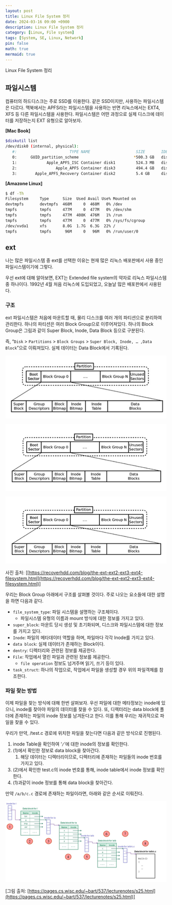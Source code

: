 ```yaml
---
layout: post
title: Linux File System 정리
date: 2024-03-16 09:00 +0900 
description: Linux File System 정리
category: [Linux, File system] 
tags: [System, SE, Linux, Network]
pin: false
math: true
mermaid: true
---
```

Linux File System 정리
<!--more-->


## 파일시스템


컴퓨터의 하드디스크는 주로 SSD를 이용한다. 같은 SSD이지만, 사용하는 파일시스템은 다르다. 맥북에서는 APFS라는 파일시스템을 사용하는 반면 리눅스에서는 EXT4, XFS 등 다른 파일시스템을 사용한다. 파일시스템은 어떤 과정으로 실제 디스크에 데이터를 저장하는지 EXT 유형으로 알아보자.


**[Mac Book]**


```bash
$diskutil list
/dev/disk0 (internal, physical):
   #:                       TYPE NAME                    SIZE       IDENTIFIER
   0:      GUID_partition_scheme                        *500.3 GB   disk0
   1:             Apple_APFS_ISC Container disk1         524.3 MB   disk0s1
   2:                 Apple_APFS Container disk3         494.4 GB   disk0s2
   3:        Apple_APFS_Recovery Container disk2         5.4 GB     disk0s3
```


**[Amazone Linux]**


```bash
$ df -Th
Filesystem     Type      Size  Used Avail Use% Mounted on
devtmpfs       devtmpfs  468M     0  468M   0% /dev
tmpfs          tmpfs     477M     0  477M   0% /dev/shm
tmpfs          tmpfs     477M  408K  476M   1% /run
tmpfs          tmpfs     477M     0  477M   0% /sys/fs/cgroup
/dev/xvda1     xfs       8.0G  1.7G  6.3G  22% /
tmpfs          tmpfs      96M     0   96M   0% /run/user/0
```


## ext


나는 많은 파일시스템 중 ext를 선택한 이유는 현재 많은 리눅스 배포판에서 사용 중인 파일시스템이기에 그렇다.


우선 ext에 대해 알아보면, EXT는 Extended file system의 약자로 리눅스 파일시스템 중 하나이다. 1992년 4월 처음 리눅스에 도입되었고, 오늘날 많은 배포판에서 사용된다. 


### 구조


ext 파일시스템은 처음에 마운트할 때, 물리 디스크를 여러 개의 파티션으로 분리하여 관리한다. 하나의 파티션은 여러 Block Group으로 이루어져있다. 하나의 Block Group은 그림과 같이 Super Block, Inode, Data Block 등으로 구분된다.


즉, “`Disk` > `Partitions` > `Block Groups` > `Super Block, Inode, … ,Data Block`”으로 이뤄져있다. 실제 데이터는 Data Block에서 기록된다.


![Untitled.png](/assets/img/post/Linux%20File%20System%20정리/1.png)


![structure.webp](/assets/img/post/Linux%20File%20System%20정리/2.webp)


![structure.webp](/assets/img/post/Linux%20File%20System%20정리/3.webp)


사진 출처: [[https://recoverhdd.com/blog/the-ext-ext2-ext3-ext4-filesystem.html](https://recoverhdd.com/blog/the-ext-ext2-ext3-ext4-filesystem.html)]


우리는 Block Group 아래에서 구조를 살펴볼 것이다. 주로 나오는 요소들에 대한 설명을 하면 다음과 같다.

- `file_system_type`: 파일 시스템을 설명하는 구조체이다.
	- 파일시스템 유형의 이름과 mount 방식에 대한 정보를 가지고 있다.
- `super_block`: 마운트 당시 생성 및 초기화되며, 디스크와 파일시스템에 대한 정보를 가지고 있다.
- `Inode`: 파일의 메타데이터 역할을 하며, 파일마다 각각 Inode를 가지고 있다.
- `data block`: 실제 데이터가 존재하는 Block이다.
- `dentry`: 디렉터리와 관련된 정보를 제공한다.
- `File`: 작업에서 열린 파일과 관련된 정보를 제공한다.
	- `file operation` 정보도 넘겨주며 읽기, 쓰기 등이 있다.
- `task_struct`: 하나의 작업으로, 작업에서 파일을 생성할 경우 위의 파일객체를 참조한다.

### 파일 찾는 방법


이제 파일을 찾는 방식에 대해 한번 살펴보자. 우선 파일에 대한 메타정보는 inode에 있으니, inode를 찾아야 파일의 데이터를 찾을 수 있다. 또, 디렉터리는 data block에 폴더에 존재하는 파일의 inode 정보를 남겨둔다고 한다. 이를 통해 우리는 재귀적으로 파일을 찾을 수 있다.


우리가 만약, /test.c 경로에 위치한 파일을 찾는다면 다음과 같은 방식으로 진행된다. 

1. inode Table을 확인하여 ‘`/`’에 대한 inode의 정보를 확인한다.
2. (1)에서 확인한 정보로 data block을 찾아간다.
	1. 해당 데이터는 디렉터리이므로, 디렉터리에 존재하는 파일들의 inode 번호를 가지고 있다.
3. (2)에서 확인한 test.c의 inode 번호를 통해, inode table에서 inode 정보를 확인한다.
4. (1)과같이 inode 정보를 통해 data block을 찾아간다.

만약 `/a/b/c.c` 경로에 존재하는 파일이라면, 아래와 같은 순서로 이뤄진다. 


![dirinode.jpg](/assets/img/post/Linux%20File%20System%20정리/4.jpg)


[그림 출처: [https://pages.cs.wisc.edu/~bart/537/lecturenotes/s25.html](https://pages.cs.wisc.edu/~bart/537/lecturenotes/s25.html)]

